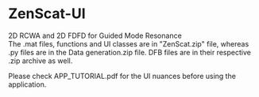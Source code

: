 # ZenScat-UI
2D RCWA and 2D FDFD for Guided Mode Resonance  
The .mat files, functions and UI classes are in "ZenScat.zip" file, whereas .py files are in the Data generation.zip file.
DFB files are in their respective .zip archive as well.

Please check APP_TUTORIAL.pdf for the UI nuances before using the application.
